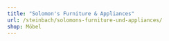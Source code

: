 ```yaml
---
title: "Solomon's Furniture & Appliances"
url: /steinbach/solomons-furniture-und-appliances/
shop: Möbel
---
```

